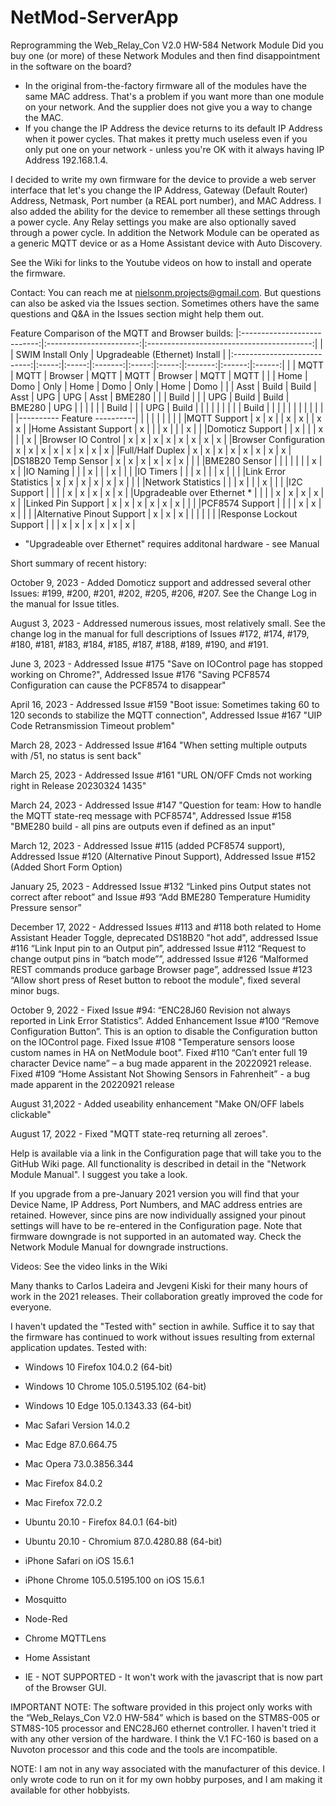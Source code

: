 # NetMod-ServerApp

Reprogramming the Web_Relay_Con V2.0 HW-584 Network Module
Did you buy one (or more) of these Network Modules and then find disappointment in the software on the board?
-	In the original from-the-factory firmware all of the modules have the same MAC address. That's a problem if you want more than one module on your network. And the supplier does not give you a way to change the MAC.
-	If you change the IP Address the device returns to its default IP Address when it power cycles. That makes it pretty much useless even if you only put one on your network - unless you're OK with it always having IP Address 192.168.1.4.

I decided to write my own firmware for the device to provide a web server interface that let's you change the IP Address, Gateway (Default Router) Address, Netmask, Port number (a REAL port number), and MAC Address. I also added the ability for the device to remember all these settings through a power cycle. Any Relay settings you make are also optionally saved through a power cycle. In addition the Network Module can be operated as a generic MQTT device or as a Home Assistant device with Auto Discovery.

See the Wiki for links to the Youtube videos on how to install and operate the firmware.

Contact: You can reach me at nielsonm.projects@gmail.com. But questions can also be asked via the Issues section. Sometimes others have the same questions and Q&A in the Issues section might help them out.

Feature Comparison of the MQTT and Browser builds:
|:---------------------------:|:-----------------------:|:-----------------------------------------:|
|                             |    SWIM Install Only    |      Upgradeable (Ethernet) Install       |
|:---------------------------:|:-----:|:-----:|:-------:|:-----:|:-----:|:-------:|:------:|:------:|
|                             | MQTT  | MQTT  | Browser | MQTT  | MQTT  | Browser |  MQTT  |  MQTT  |
|                             | Home  | Domo  |  Only   | Home  | Domo  |  Only   |  Home  |  Domo  |
|                             | Asst  | Build |  Build  | Asst  | UPG   |  UPG    |  Asst  | BME280 |
|                             | Build |       |         | UPG   | Build |  Build  | BME280 |  UPG   |
|                             |       |       |         | Build |       |         |  UPG   |  Build |
|                             |       |       |         |       |       |         |  Build |        |
|                             |       |       |         |       |       |         |        |        |
|---------- Feature ----------|       |       |         |       |       |         |        |        |
|MQTT Support                 |   x   |   x   |         |   x   |   x   |         |   x    |   x    |
|Home Assistant Support       |   x   |       |         |   x   |       |         |   x    |        |
|Domoticz Support             |       |   x   |         |       |   x   |         |        |   x    |
|Browser IO Control           |   x   |   x   |    x    |   x   |   x   |    x    |   x    |   x    |
|Browser Configuration        |   x   |   x   |    x    |   x   |   x   |    x    |   x    |   x    |
|Full/Half Duplex             |   x   |   x   |    x    |   x   |   x   |    x    |   x    |   x    |
|DS18B20 Temp Sensor          |   x   |   x   |    x    |   x   |   x   |    x    |        |        |
|BME280 Sensor                |       |       |         |       |       |         |   x    |   x    |
|IO Naming                    |       |       |    x    |       |       |    x    |        |        |
|IO Timers                    |       |       |    x    |       |       |    x    |        |        |
|Link Error Statistics        |   x   |   x   |    x    |   x   |   x   |    x    |        |        |
|Network Statistics           |       |       |    x    |       |       |    x    |        |        |
|I2C Support                  |       |       |         |   x   |   x   |    x    |   x    |   x    |
|Upgradeable over Ethernet  * |       |       |         |   x   |   x   |    x    |   x    |   x    |
|Linked Pin Support           |   x   |   x   |    x    |   x   |   x   |    x    |        |        |
|PCF8574 Support              |       |       |         |   x   |   x   |    x    |        |        |
|Alternative Pinout Support   |   x   |   x   |    x    |       |       |         |        |        |
|Response Lockout Support     |       |       |    x    |   x   |   x   |    x    |   x    |   x    |
* "Upgradeable over Ethernet" requires additonal hardware - see Manual

Short summary of recent history:

October 9, 2023 - Added Domoticz support and addressed several other Issues: #199, #200, #201, #202, #205, #206, #207. See the Change Log in the manual for Issue titles.

August 3, 2023 - Addressed numerous issues, most relatively small. See the change log in the manual for full descriptions of Issues #172, #174, #179, #180, #181, #183, #184, #185, #187, #188, #189, #190, and #191.

June 3, 2023 - Addressed Issue #175 "Save on IOControl page has stopped working on Chrome?", Addressed Issue #176 "Saving PCF8574 Configuration can cause the PCF8574 to disappear"

April 16, 2023 - Addressed Issue #159 "Boot issue: Sometimes taking 60 to 120 seconds to stabilize the MQTT connection", Addressed Issue #167 "UIP Code Retransmission Timeout problem"

March 28, 2023 - Addressed Issue #164 "When setting multiple outputs with /51, no status is sent back"

March 25, 2023 - Addressed Issue #161 "URL ON/OFF Cmds not working right in Release 20230324 1435"

March 24, 2023 - Addressed Issue #147 "Question for team: How to handle the MQTT state-req message with PCF8574", Addressed Issue #158 "BME280 build - all pins are outputs even if defined as an input"

March 12, 2023 - Addressed Issue #115 (added PCF8574 support), Addressed Issue #120 (Alternative Pinout Support), Addressed Issue #152 (Added Short Form Option)

January 25, 2023 - Addressed Issue #132 “Linked pins Output states not correct after reboot” and Issue #93 “Add BME280 Temperature Humidity Pressure sensor”

December 17, 2022 - Addressed Issues #113 and #118 both related to Home Assistant Header Toggle, deprecated DS18B20 "hot add", addressed Issue #116 “Link Input pin to an Output pin”, addressed Issue #112 “Request to change output pins in “batch mode””, addressed Issue #126 “Malformed REST commands produce garbage Browser page”, addressed Issue #123 “Allow short press of Reset button to reboot the module", fixed several minor bugs.

October 9, 2022 - Fixed Issue #94: “ENC28J60 Revision not always reported in Link Error Statistics”. Added Enhancement Issue #100 “Remove Configuration Button”. This is an option to disable the Configuration button on the IOControl page. Fixed Issue #108 "Temperature sensors loose custom names in HA on NetModule boot". Fixed #110 “Can’t enter full 19 character Device name” – a bug made apparent in the 20220921 release. Fixed #109 “Home Assistant Not Showing Sensors in Fahrenheit” -  a bug made apparent in the 20220921 release

August 31,2022 - Added useability enhancement "Make ON/OFF labels clickable"

August 17, 2022 - Fixed "MQTT state-req returning all zeroes".

Help is available via a link in the Configuration page that will take you to the GitHub Wiki page. All functionality is described in detail in the "Network Module Manual". I suggest you take a look.

If you upgrade from a pre-January 2021 version you will find that your Device Name, IP Address, Port Numbers, and MAC address entries are retained. However, since pins are now individually assigned your pinout settings will have to be re-entered in the Configuration page. Note that firmware downgrade is not supported in an automated way. Check the Network Module Manual for downgrade instructions.

Videos: See the video links in the Wiki

Many thanks to Carlos Ladeira and Jevgeni Kiski for their many hours of work in the 2021 releases. Their collaboration greatly improved the code for everyone.

I haven't updated the "Tested with" section in awhile. Suffice it to say that the firmware has continued to work without issues resulting from external application  updates.
Tested with:
- Windows 10 Firefox 104.0.2 (64-bit)
- Windows 10 Chrome 105.0.5195.102 (64-bit)
- Windows 10 Edge 105.0.1343.33 (64-bit)
- Mac Safari Version 14.0.2
- Mac Edge 87.0.664.75
- Mac Opera 73.0.3856.344
- Mac Firefox 84.0.2
- Mac Firefox 72.0.2
- Ubuntu 20.10 - Firefox 84.0.1 (64-bit)
- Ubuntu 20.10 - Chromium 87.0.4280.88 (64-bit)
- iPhone Safari on iOS 15.6.1
- iPhone Chrome 105.0.5195.100 on iOS 15.6.1
- Mosquitto
- Node-Red
- Chrome MQTTLens
- Home Assistant

- IE - NOT SUPPORTED - It won't work with the javascript that is now part of the Browser GUI.

IMPORTANT NOTE: The software provided in this project only works with the “Web_Relays_Con V2.0 HW-584” which is based on the STM8S-005 or STM8S-105 processor and ENC28J60 ethernet controller. I haven't tried it with any other version of the hardware. I think the V.1 FC-160 is based on a Nuvoton processor and this code and the tools are incompatible.

NOTE: I am not in any way associated with the manufacturer of this device. I only wrote code to run on it for my own hobby purposes, and I am making it available for other hobbyists.
